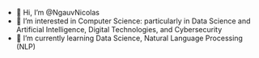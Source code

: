 - 👋 Hi, I’m @NgauvNicolas
- 👀 I’m interested in Computer Science: particularly in Data Science and Artificial Intelligence, Digital Technologies, and Cybersecurity
- 🌱 I’m currently learning Data Science, Natural Language Processing (NLP)
<!---
- 💞️ I’m looking to collaborate on ...
- 📫 How to reach me ...
- 😄 Pronouns: ...
- ⚡ Fun fact: ...
--->

<!---
NgauvNicolas/NgauvNicolas is a ✨ special ✨ repository because its `README.md` (this file) appears on your GitHub profile.
You can click the Preview link to take a look at your changes.
--->
